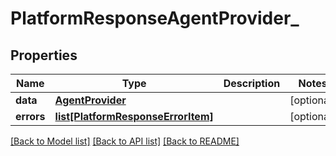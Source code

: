 # PlatformResponseAgentProvider_

## Properties
Name | Type | Description | Notes
------------ | ------------- | ------------- | -------------
**data** | [**AgentProvider**](AgentProvider.md) |  | [optional] 
**errors** | [**list[PlatformResponseErrorItem]**](PlatformResponseErrorItem.md) |  | [optional] 

[[Back to Model list]](../README.md#documentation-for-models) [[Back to API list]](../README.md#documentation-for-api-endpoints) [[Back to README]](../README.md)

